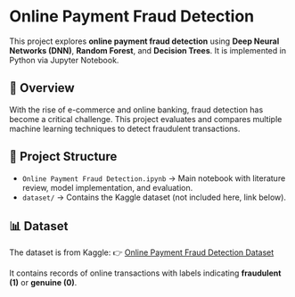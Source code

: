 # Online Payment Fraud Detection

This project explores **online payment fraud detection** using **Deep Neural Networks (DNN)**, **Random Forest**, and **Decision Trees**. It is implemented in Python via Jupyter Notebook.

## 📌 Overview

With the rise of e-commerce and online banking, fraud detection has become a critical challenge. This project evaluates and compares multiple machine learning techniques to detect fraudulent transactions.

## 📂 Project Structure

* `Online Payment Fraud Detection.ipynb` → Main notebook with literature review, model implementation, and evaluation.
* `dataset/` → Contains the Kaggle dataset (not included here, link below).

## 📊 Dataset

The dataset is from Kaggle:
👉 [Online Payment Fraud Detection Dataset](https://www.kaggle.com/datasets/jainilcoder/online-payment-fraud-detection/data)

It contains records of online transactions with labels indicating **fraudulent (1)** or **genuine (0)**.
